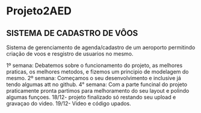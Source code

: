 # Projeto2AED

## SISTEMA DE CADASTRO DE VÔOS

Sistema de gerenciamento de agenda/cadastro de um aeroporto permitindo criação de voos e resgistro de usuarios no mesmo.

1º semana: Debatemos sobre o funcionamento do projeto, as melhores praticas, os melhores metodos, e fizemos um principio de modelagem do mesmo.
2º semana: Começamos o seu desenvolvimento e inclusive já tendo algumas att no github.
4° semana: Com a parte funcinal do projeto praticamente pronta partimos para melhoramento do seu layout e polindo algumas funçoes.
18/12- projeto finalizado só restando seu upload e gravaçao do video.
19/12- Video e código upados.
